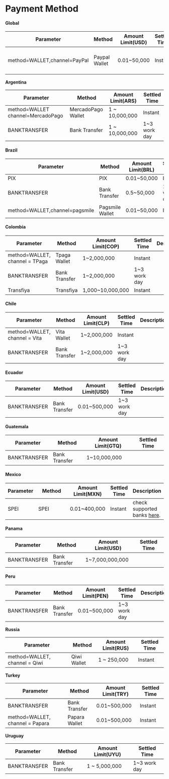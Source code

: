 # Payment Method

#### Global <a href="#brazil" id="brazil"></a>

<table><thead><tr><th width="195">Parameter</th><th width="153">Method</th><th width="189">Amount Limit(USD)</th><th>Settled Time</th><th>Description</th></tr></thead><tbody><tr><td>method=WALLET,channel=PayPal</td><td>Paypal Wallet</td><td>0.01~50,000</td><td>Instant</td><td>check supported countries <a href="submit-a-payout/paypal/supported-countries.md">here</a>.</td></tr></tbody></table>

**Argentina**

| Parameter                         | Method             | Amount Limit(ARS) | Settled Time  |
| --------------------------------- | ------------------ | ----------------- | ------------- |
| method=WALLET channel=MercadoPago | MercadoPago Wallet | 1 \~ 10,000,000   | Instant       |
| BANKTRANSFER                      | Bank Transfer      | 1 \~ 10,000,000   | 1\~3 work day |

#### Brazil <a href="#brazil" id="brazil"></a>

<table><thead><tr><th width="198">Parameter</th><th width="151">Method</th><th>Amount Limit(BRL)</th><th>Settled Time</th><th>Description</th></tr></thead><tbody><tr><td>PIX</td><td>PIX</td><td>0.01~50,000</td><td>Instant</td><td></td></tr><tr><td>BANKTRANSFER</td><td>Bank Transfer</td><td>0.5~50,000</td><td>1~3 work day</td><td>check supported banks <a href="bank-code/bank-in-brazil.md">here</a>.</td></tr><tr><td>method=WALLET,channel=pagsmile</td><td>Pagsmile Wallet</td><td>0.01~50,000</td><td>Instant</td><td></td></tr></tbody></table>

#### Colombia <a href="#colombia" id="colombia"></a>

<table><thead><tr><th>Parameter</th><th width="150">Method</th><th width="208">Amount Limit(COP)</th><th>Settled Time</th><th>Description</th></tr></thead><tbody><tr><td>method=WALLET, channel = TPaga</td><td>Tpaga Wallet</td><td>1~2,000,000 </td><td>Instant</td><td></td></tr><tr><td>BANKTRANSFER</td><td>Bank Transfer</td><td>1~2,000,000 </td><td>1~3 work day</td><td></td></tr><tr><td>Transfiya</td><td>Transfiya</td><td>1,000~10,000,000</td><td>Instant</td><td></td></tr></tbody></table>

#### Chile <a href="#colombia" id="colombia"></a>

<table><thead><tr><th width="211.31862999481058">Parameter</th><th width="150">Method</th><th width="203">Amount Limit(CLP)</th><th width="183">Settled Time</th><th>Description</th></tr></thead><tbody><tr><td>method=WALLET, channel = Vita</td><td>Vita Wallet</td><td>1~2,000,000</td><td>Instant</td><td></td></tr><tr><td>BANKTRANSFER</td><td>Bank Transfer</td><td>1~2,000,000</td><td>1~3 work day</td><td></td></tr></tbody></table>

#### Ecuador <a href="#colombia" id="colombia"></a>

<table><thead><tr><th>Parameter</th><th width="150">Method</th><th width="230">Amount Limit(USD)</th><th>Settled Time</th><th>Description</th></tr></thead><tbody><tr><td>BANKTRANSFER</td><td>Bank Transfer</td><td>0.01~500,000</td><td>1~3 work day</td><td></td></tr></tbody></table>

#### Guatemala <a href="#colombia" id="colombia"></a>

| Parameter    | Method        | Amount Limit(GTQ) | Settled Time |
| ------------ | ------------- | ----------------- | ------------ |
| BANKTRANSFER | Bank Transfer | 1\~10,000,000     |              |

#### Mexico <a href="#mexico" id="mexico"></a>

<table><thead><tr><th>Parameter</th><th width="150">Method</th><th>Amount Limit(MXN)</th><th>Settled Time</th><th>Description</th></tr></thead><tbody><tr><td>SPEI</td><td>SPEI</td><td>0.01~400,000</td><td>Instant</td><td>check supported banks <a href="bank-code/bank-in-mexico.md">here</a>.</td></tr></tbody></table>

#### Panama <a href="#colombia" id="colombia"></a>

| Parameter    | Method        | Amount Limit(USD) | Settled Time |
| ------------ | ------------- | ----------------- | ------------ |
| BANKTRANSFER | Bank Transfer | 1\~7,000,000,000  |              |

#### Peru <a href="#colombia" id="colombia"></a>

<table><thead><tr><th>Parameter</th><th width="150">Method</th><th width="221">Amount Limit(PEN)</th><th>Settled Time</th><th>Description</th></tr></thead><tbody><tr><td>BANKTRANSFER</td><td>Bank Transfer</td><td>0.01~500,000</td><td>1~3 work day</td><td></td></tr></tbody></table>

**Russia**

<table><thead><tr><th width="186">Parameter</th><th>Method</th><th>Amount Limit(RUS)</th><th>Settled Time</th></tr></thead><tbody><tr><td>method=WALLET, channel = Qiwi</td><td>Qiwi Wallet</td><td>1 ~ 250,000</td><td>Instant</td></tr></tbody></table>

**Turkey**

| Parameter                       | Method        | Amount Limit(TRY) | Settled Time |
| ------------------------------- | ------------- | ----------------- | ------------ |
| BANKTRANSFER                    | Bank Transfer | 0.01\~500,000     | Instant      |
| method=WALLET, channel = Papara | Papara Wallet | 0.01\~500,000     | Instant      |

**Uruguay**

| Parameter    | Method        | Amount Limit(UYU) | Settled Time  |
| ------------ | ------------- | ----------------- | ------------- |
| BANKTRANSFER | Bank Transfer | 1 \~ 5,000,000    | 1\~3 work day |
